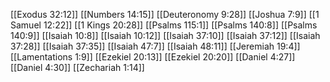 [[Exodus 32:12]]
[[Numbers 14:15]]
[[Deuteronomy 9:28]]
[[Joshua 7:9]]
[[1 Samuel 12:22]]
[[1 Kings 20:28]]
[[Psalms 115:1]]
[[Psalms 140:8]]
[[Psalms 140:9]]
[[Isaiah 10:8]]
[[Isaiah 10:12]]
[[Isaiah 37:10]]
[[Isaiah 37:12]]
[[Isaiah 37:28]]
[[Isaiah 37:35]]
[[Isaiah 47:7]]
[[Isaiah 48:11]]
[[Jeremiah 19:4]]
[[Lamentations 1:9]]
[[Ezekiel 20:13]]
[[Ezekiel 20:20]]
[[Daniel 4:27]]
[[Daniel 4:30]]
[[Zechariah 1:14]]
